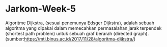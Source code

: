 # Jarkom-Week-5

Algoritme Dijkstra, (sesuai penemunya  Edsger Dijkstra), adalah sebuah algoritma yang dipakai dalam memecahkan permasalahan jarak terpendek (shortest path problem) untuk sebuah graf berarah (directed graph). (sumber:https://mti.binus.ac.id/2017/11/28/algoritma-dijkstra/)

